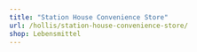 ```yaml
---
title: "Station House Convenience Store"
url: /hollis/station-house-convenience-store/
shop: Lebensmittel
---
```

